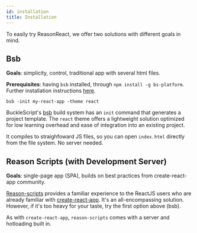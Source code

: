 ```yaml
---
id: installation
title: Installation
---
```


To easily try ReasonReact, we offer two solutions with different goals in mind.

## Bsb

**Goals**: simplicity, control, traditional app with several html files.

**Prerequisites**: having `bsb` installed, through `npm install -g bs-platform`. Further installation instructions [here](http://bucklescript.github.io/bucklescript/Manual.html#_installation).

`bsb -init my-react-app -theme react`

BuckleScript's [bsb](http://bucklescript.github.io/bucklescript/Manual.html#_bucklescript_build_system_code_bsb_code) build system has an `init` command that generates a project template. The `react` theme offers a lightweight solution optimized for low learning overhead and ease of integration into an existing project.

It compiles to straighfoward JS files, so you can open `index.html` directly from the file system. No server needed.

## Reason Scripts (with Development Server)

**Goals**: single-page app (SPA), builds on best practices from create-react-app community.

[Reason-scripts](https://github.com/reasonml-community/reason-scripts) provides a familiar experience to the ReactJS users who are already familiar with [create-react-app](https://github.com/facebookincubator/create-react-app). It's an all-encompassing solution. However, if it's too heavy for your taste, try the first option above (bsb).

As with `create-react-app`, `reason-scripts` comes with a server and hotloading built in.
